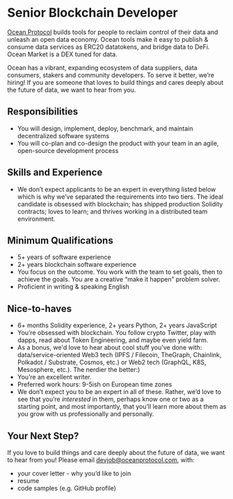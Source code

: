 # Senior Blockchain Developer

[Ocean Protocol](https://www.oceanprotocol.com) builds tools for people to reclaim control of their data and unleash an open data economy. Ocean tools make it easy to publish & consume data services as ERC20 datatokens, and bridge data to DeFi. Ocean Market is a DEX tuned for data.

Ocean has a vibrant, expanding ecosystem of data suppliers, data consumers, stakers and community developers. To serve it better, we’re hiring! If you are someone that loves to build things and cares deeply about the future of data, we want to hear from you.

## Responsibilities
- You will design, implement, deploy, benchmark, and maintain decentralized software systems
- You will co-plan and co-design the product with your team in an agile, open-source development process

## Skills and Experience 
- We don’t expect applicants to be an expert in everything listed below which is why we’ve separated the requirements into two tiers. The ideal candidate is obsessed with blockchain; has shipped production Solidity contracts; loves to learn; and thrives working in a distributed team environment. 


## Minimum Qualifications
- 5+ years of software experience
- 2+ years blockchain software experience
- You focus on the outcome. You work with the team to set goals, then to achieve the goals. You are a creative “make it happen” problem solver. 
- Proficient in writing & speaking English

## Nice-to-haves
- 6+ months Solidity experience, 2+ years Python, 2+ years JavaScript
- You’re obsessed with blockchain. You follow crypto Twitter, play with dapps, read about Token Engineering, and maybe even yield farm. 
- As a bonus, we'd love to hear about cool stuff you've done with: data/service-oriented Web3 tech (IPFS / Filecoin, TheGraph, Chainlink, Polkadot / Substrate, Cosmos, etc.) or Web2 tech (GraphQL, K8S, Mesosphere, etc.). The nerdier the better:)
- You’re an excellent writer.
- Preferred work hours: 9-5ish on European time zones 
- We don’t expect you to be an expert in all of these. Rather, we’d love to see that you’re *interested* in them, perhaps know one or two as a starting point, and most importantly, that you’ll learn more about them as you grow with us professionally and personally.

## Your Next Step?
If you love to build things and care deeply about the future of data, we want to hear from you! Please email [devjob@oceanprotocol.com](mailto:devjob@oceanprotocol.com), with:
- your cover letter - why you’d like to join
- resume
- code samples (e.g. GitHub profile)


